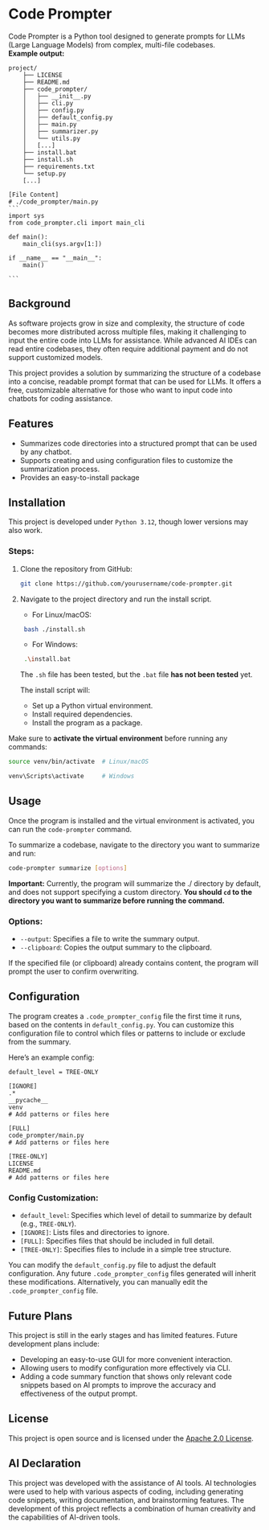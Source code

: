 # Code Prompter

Code Prompter is a Python tool designed to generate prompts for LLMs (Large Language Models) from complex, multi-file codebases.\
**Example output:**
````text
project/
    ├── LICENSE
    ├── README.md
    ├── code_prompter/
    │   ├── __init__.py
    │   ├── cli.py
    │   ├── config.py
    │   ├── default_config.py
    │   ├── main.py
    │   ├── summarizer.py
    │   └── utils.py
    │   [...]
    ├── install.bat
    ├── install.sh
    ├── requirements.txt
    └── setup.py
    [...]

[File Content]
# ./code_prompter/main.py
```
import sys
from code_prompter.cli import main_cli

def main():
    main_cli(sys.argv[1:])

if __name__ == "__main__":
    main()

```
````

## Background

As software projects grow in size and complexity, the structure of code becomes more distributed across multiple files, making it challenging to input the entire code into LLMs for assistance. While advanced AI IDEs can read entire codebases, they often require additional payment and do not support customized models.

This project provides a solution by summarizing the structure of a codebase into a concise, readable prompt format that can be used for LLMs. It offers a free, customizable alternative for those who want to input code into chatbots for coding assistance.


## Features

- Summarizes code directories into a structured prompt that can be used by any chatbot.
- Supports creating and using configuration files to customize the summarization process.
- Provides an easy-to-install package


## Installation

This project is developed under `Python 3.12`, though lower versions may also work.

### Steps:
1. Clone the repository from GitHub:
   ```bash
   git clone https://github.com/yourusername/code-prompter.git
   ```
2. Navigate to the project directory and run the install script.
    - For 
   Linux/macOS:
   ```bash
    bash ./install.sh
   ```
    - For Windows:
   ```bash
    .\install.bat
   ```

   The `.sh` file has been tested, but the `.bat` file **has not been tested** yet.

   The install script will:

   - Set up a Python virtual environment.
   -  Install required dependencies.
   -  Install the program as a package.

Make sure to **activate the virtual environment** before running any commands:
```bash
source venv/bin/activate  # Linux/macOS
```
```bash
venv\Scripts\activate     # Windows
```


## Usage

Once the program is installed and the virtual environment is activated, you can run the `code-prompter` command.

To summarize a codebase, navigate to the directory you want to summarize and run:

```bash
code-prompter summarize [options]
```
**Important:** Currently, the program will summarize the ./ directory by default, and does not support specifying a custom directory. 
**You should `cd` to the directory you want to summarize before running the command.**

### Options:
- `--output`: Specifies a file to write the summary output.
- `--clipboard`: Copies the output summary to the clipboard.

If the specified file (or clipboard) already contains content, the program will prompt the user to confirm overwriting.

## Configuration

The program creates a `.code_prompter_config` file the first time it runs, based on the contents in `default_config.py`. You can customize this configuration file to control which files or patterns to include or exclude from the summary.

Here’s an example config:

``` .code_prompter_config
default_level = TREE-ONLY

[IGNORE]
.*
__pycache__
venv
# Add patterns or files here

[FULL]
code_prompter/main.py
# Add patterns or files here

[TREE-ONLY]
LICENSE
README.md
# Add patterns or files here
```
### Config Customization:
- `default_level`: Specifies which level of detail to summarize by default (e.g., `TREE-ONLY`).
- `[IGNORE]`: Lists files and directories to ignore.
- `[FULL]`: Specifies files that should be included in full detail.
- `[TREE-ONLY]`: Specifies files to include in a simple tree structure.

You can modify the `default_config.py` file to adjust the default configuration. Any future `.code_prompter_config` files generated will inherit these modifications. Alternatively, you can manually edit the `.code_prompter_config` file.


## Future Plans

This project is still in the early stages and has limited features. Future development plans include:

- Developing an easy-to-use GUI for more convenient interaction.
- Allowing users to modify configuration more effectively via CLI.
- Adding a code summary function that shows only relevant code snippets based on AI prompts to improve the accuracy and effectiveness of the output prompt.


## License

This project is open source and is licensed under the [Apache 2.0 License](https://www.apache.org/licenses/LICENSE-2.0.txt).


## AI Declaration

This project was developed with the assistance of AI tools. AI technologies were used to help with various aspects of coding, including generating code snippets, writing documentation, and brainstorming features. The development of this project reflects a combination of human creativity and the capabilities of AI-driven tools.
